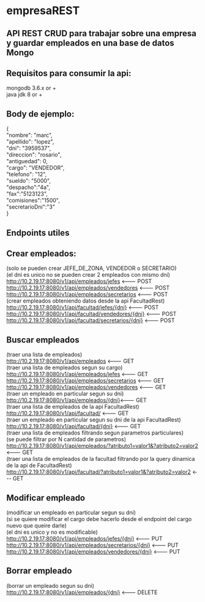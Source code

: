 # empresaREST

## API REST CRUD para trabajar sobre una empresa y guardar empleados en una base de datos Mongo

## Requisitos para consumir la api:
mongodb 3.6.x or +<br /> 
java jdk 8 or +<br /> 

## Body de ejemplo:
{<br />
    "nombre": "marc",<br />
    "apellido": "lopez",<br />
    "dni": "3959537",<br />
    "direccion": "rosario",<br />
    "antiguedad": 0,<br />
    "cargo": "VENDEDOR",<br />
    "telefono": "12",<br />
    "sueldo": "5000",<br />
    "despacho":"4a",<br />
    "fax":"5123123",<br />
    "comisiones":"1500",<br />
    "secretarioDni":"3"<br />
}

## Endpoints utiles
## Crear empleados:
(solo se pueden crear JEFE_DE_ZONA, VENDEDOR o SECRETARIO)<br />
(el dni es unico no se pueden crear 2 empleados con mismo dni)<br />
http://10.2.19.17:8080/v1/api/empleados/jefes <--- POST<br />
http://10.2.19.17:8080/v1/api/empleados/vendedores <--- POST<br />
http://10.2.19.17:8080/v1/api/empleados/secretarios <--- POST<br />
(crear empleados obteniendo datos desde la api FacultadRest)<br />
http://10.2.19.17:8080/v1/api/facultad/jefes/{dni} <--- POST<br />
http://10.2.19.17:8080/v1/api/facultad/vendedores/{dni} <--- POST<br />
http://10.2.19.17:8080/v1/api/facultad/secretarios/{dni} <--- POST<br />

## Buscar empleados
(traer una lista de empleados)<br />
http://10.2.19.17:8080/v1/api/empleados <--- GET<br />
(traer una lista de empleados segun su cargo)<br />
http://10.2.19.17:8080/v1/api/empleados/jefes <--- GET<br />
http://10.2.19.17:8080/v1/api/empleados/secretarios <--- GET<br />
http://10.2.19.17:8080/v1/api/empleados/vendedores <--- GET<br />
(traer un empleado en particular segun su dni)<br />
http://10.2.19.17:8080/v1/api/empleados/{dni}<--- GET<br />
(traer una lista de empleados de la api FacultadRest)<br />
http://10.2.19.17:8080/v1/api/facultad/ <--- GET<br />
(traer un empleado en particular segun su dni de la api FacultadRest)<br />
http://10.2.19.17:8080/v1/api/facultad/{dni} <--- GET<br />
(traer una lista de empleados filtrando segun parametros particulares)<br />
(se puede filtrar por N cantidad de parametros)<br />
http://10.2.19.17:8080/v1/api/empleados/?atributo1=valor1&?atributo2=valor2 <--- GET<br />
(traer una lista de empleados de la facultad filtrando por la query dinamica de la api de FacultadRest)<br />
http://10.2.19.17:8080/v1/api/facultad/?atributo1=valor1&?atributo2=valor2 <--- GET<br />

## Modificar empleado
(modificar un empleado en particular segun su dni)<br />
(si se quiere modificar el cargo debe hacerlo desde el endpoint del cargo nuevo que queire darle)<br />
(el dni es unico y no es modificable)<br />
http://10.2.19.17:8080/v1/api/empleados/jefes/{dni} <--- PUT<br />
http://10.2.19.17:8080/v1/api/empleados/secretarios/{dni} <--- PUT<br />
http://10.2.19.17:8080/v1/api/empleados/vendedores/{dni} <--- PUT<br />

## Borrar empleado
(borrar un empleado segun su dni)<br />
http://10.2.19.17:8080/v1/api/empleados/{dni} <--- DELETE<br />
